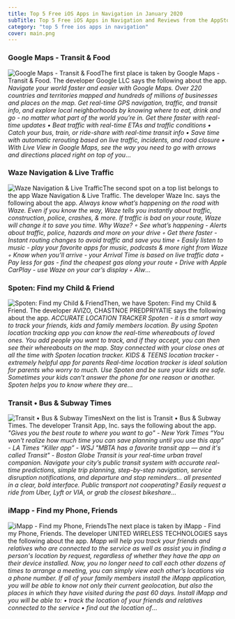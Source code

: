 ```yaml
---
title: Top 5 Free iOS Apps in Navigation in January 2020
subTitle: Top 5 Free iOS Apps in Navigation and Reviews from the AppStore in January 2020.
category: "top 5 free ios apps in navigation"
cover: main.png
---
```


### Google Maps - Transit & Food

![Google Maps - Transit & Food](https://is4-ssl.mzstatic.com/image/thumb/Purple113/v4/71/3b/c1/713bc19e-dfe9-f378-bb15-bcd4b83660a4/logo_maps_ios_color-0-1x_U007emarketing-0-0-GLES2_U002c0-512MB-sRGB-0-0-0-85-220-0-0-0-6.png/100x100bb.png)The first place is taken by Google Maps - Transit & Food. The developer Google LLC says the following about the app. _Navigate your world faster and easier with Google Maps. Over 220 countries and territories mapped and hundreds of millions of businesses and places on the map. Get real-time GPS navigation, traffic, and transit info, and explore local neighborhoods by knowing where to eat, drink and go - no matter what part of the world you’re in.  Get there faster with real-time updates • Beat traffic with real-time ETAs and traffic conditions • Catch your bus, train, or ride-share with real-time transit info • Save time with automatic rerouting based on live traffic, incidents, and road closure • With Live View in Google Maps, see the way you need to go with arrows and directions placed right on top of you_...

### Waze Navigation & Live Traffic

![Waze Navigation & Live Traffic](https://is5-ssl.mzstatic.com/image/thumb/Purple123/v4/38/b7/1b/38b71b11-d797-87e8-8e77-0f0641411085/AppIcon-0-1x_U007emarketing-0-0-GLES2_U002c0-512MB-sRGB-0-0-0-85-220-0-0-0-7.png/100x100bb.png)The second spot on a top list belongs to the app Waze Navigation & Live Traffic. The developer Waze Inc. says the following about the app. _Always know what’s happening on the road with Waze. Even if you know the way, Waze tells you instantly about traffic, construction, police, crashes, & more. If traffic is bad on your route, Waze will change it to save you time.  Why Waze? ◦ See what’s happening - Alerts about traffic, police, hazards and more on your drive ◦ Get there faster - Instant routing changes to avoid traffic and save you time ◦ Easily listen to music - play your favorite apps for music, podcasts & more right from Waze ◦ Know when you’ll arrive - your Arrival Time is based on live traffic data ◦ Pay less for gas - find the cheapest gas along your route ◦ Drive with Apple CarPlay - use Waze on your car’s display ◦ Alw_...

### Spoten: Find my Child & Friend

![Spoten: Find my Child & Friend](https://is5-ssl.mzstatic.com/image/thumb/Purple123/v4/36/1c/df/361cdf55-3693-c859-2264-55fdcb4e2f5a/AppIcon-0-1x_U007emarketing-0-0-GLES2_U002c0-512MB-sRGB-0-0-0-85-220-0-0-0-7.png/100x100bb.png)Then, we have Spoten: Find my Child & Friend. The developer AVIZO, CHASTNOE PREDPRIYATIE says the following about the app. _ACCURATE LOCATION TRACKER  Spoten - it is a smart way to track your friends, kids and family members location. By using Spoten location tracking app you can know the real-time whereabouts of loved ones. You add people you want to track, and if they accept, you can then see their whereabouts on the map. Stay connected with your close ones at all the time with Spoten location tracker.  KIDS & TEENS location tracker - extremely helpful app for parents  Real-time location tracker is ideal solution for parents who worry to much. Use Spoten and be sure your kids are safe. Sometimes your kids can’t answer the phone for one reason or another. Spoten helps you to know where they are_...

### Transit • Bus & Subway Times

![Transit • Bus & Subway Times](https://is3-ssl.mzstatic.com/image/thumb/Purple113/v4/da/01/31/da013169-7aec-50d4-588a-e45a365d1583/AppIcon-0-0-1x_U007emarketing-0-0-0-5-0-0-sRGB-0-0-0-GLES2_U002c0-512MB-85-220-0-0.png/100x100bb.png)Next on the list is Transit • Bus & Subway Times. The developer Transit App, Inc. says the following about the app. _"Gives you the best route to where you want to go" - New York Times “You won't realize how much time you can save planning until you use this app” - LA Times “Killer app” - WSJ  "MBTA has a favorite transit app — and it's called Transit" - Boston Globe  Transit is your real-time urban travel companion. Navigate your city’s public transit system with accurate real-time predictions, simple trip planning, step-by-step navigation, service disruption notifications, and departure and stop reminders... all presented in a clear, bold interface. Public transport not cooperating? Easily request a ride from Uber, Lyft or VIA, or grab the closest bikeshare_...

### iMapp - Find my Phone, Friends

![iMapp - Find my Phone, Friends](https://is2-ssl.mzstatic.com/image/thumb/Purple123/v4/57/3e/5f/573e5f5d-b805-885d-6f4e-bbc28d50db53/AppIcon-0-1x_U007emarketing-0-0-85-220-0-10.png/100x100bb.png)The next place is taken by iMapp - Find my Phone, Friends. The developer UNITED WIRELESS TECHNOLOGIES says the following about the app. _Mapp will help you track your friends and relatives who are connected to the service as well as assist you in finding a person's location by request, regardless of whether they have the app on their device installed.  Now, you no longer need to call each other dozens of times to arrange a meeting, you can simply view each other’s locations via a phone number. If all of your family members install the iMapp application, you will be able to know not only their current geolocation, but also the places in which they have visited during the past 60 days.  Install iMapp and you will be able to:  • track the location of your friends and relatives connected to the service  • find out the location of_...

